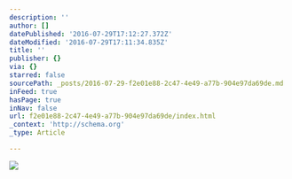 ```yaml
---
description: ''
author: []
datePublished: '2016-07-29T17:12:27.372Z'
dateModified: '2016-07-29T17:11:34.835Z'
title: ''
publisher: {}
via: {}
starred: false
sourcePath: _posts/2016-07-29-f2e01e88-2c47-4e49-a77b-904e97da69de.md
inFeed: true
hasPage: true
inNav: false
url: f2e01e88-2c47-4e49-a77b-904e97da69de/index.html
_context: 'http://schema.org'
_type: Article

---
```

![](https://the-grid-user-content.s3-us-west-2.amazonaws.com/fcbc7b80-67e5-4ce6-a2bf-38960f0d719e.jpg)